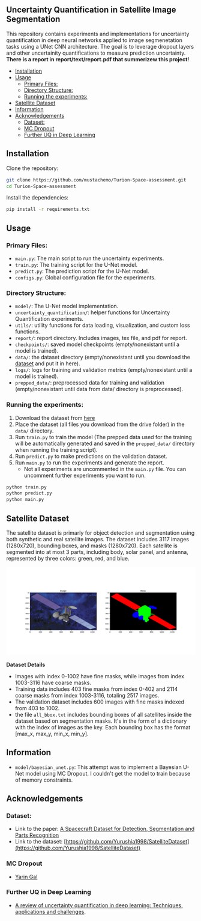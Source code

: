## Uncertainty Quantification in Satellite Image Segmentation
This repository contains experiments and implementations for uncertainty quantification in deep neural networks applied to image segmenetation tasks using a UNet CNN architecture. The goal is to leverage dropout layers and other uncertainity quantifications to measure prediction uncertainty. **There is a report in report/text/report.pdf that summerizew this project!**

- [Installation](#installation)
- [Usage](#usage)
  - [Primary Files:](#primary-files)
  - [Directory Structure:](#directory-structure)
  - [Running the experiments:](#running-the-experiments)
- [Satellite Dataset](#satellite-dataset)
- [Information](#information)
- [Acknowledgements](#acknowledgements)
  - [Dataset:](#dataset)
  - [MC Dropout](#mc-dropout)
  - [Further UQ in Deep Learning](#further-uq-in-deep-learning)

## Installation

Clone the repository:

```bash
git clone https://github.com/mustachemo/Turion-Space-assessment.git
cd Turion-Space-assessment
```

Install the dependencies:

```bash
pip install -r requirements.txt
```

## Usage

### Primary Files:

- `main.py`: The main script to run the uncertainty experiments.
- `train.py`: The training script for the U-Net model.
- `predict.py`: The prediction script for the U-Net model.
- `configs.py`: Global configuration file for the experiments.

### Directory Structure:

- `model/`: The U-Net model implementation.
- `uncertainty_quantification/`: helper functions for Uncertainty Quantification experiments.
- `utils/`: utility functions for data loading, visualization, and custom loss functions.
- `report/`: report directory. Includes images, tex file, and pdf for report.
- `checkpoints/`: saved model checkpoints (empty/nonexistant until a model is trained).
- `data/`: the dataset directory (empty/nonexistant until you download the [dataset](https://github.com/Yurushia1998/SatelliteDataset) and put it in here).
- `logs/`: logs for training and validation metrics (empty/nonexistant until a model is trained).
- `prepped_data/`: preprocessed data for training and validation (empty/nonexistant until data from data/ directory is preprocessed).

### Running the experiments:

1. Download the dataset from [here](https://github.com/Yurushia1998/SatelliteDataset)
2. Place the dataset (all files you download from the drive folder) in the `data/` directory.
3. Run `train.py` to train the model (The prepped data used for the training will be automatically generated and saved in the `prepped_data/` directory when running the training script).
4. Run `predict.py` to make predictions on the validation dataset.
5. Run `main.py` to run the experiments and generate the report.
   - Not all experiments are uncommented in the `main.py` file. You can uncomment further experiments you want to run.

```bash
python train.py
python predict.py
python main.py
```

## Satellite Dataset

The satellite dataset is primarly for object detection and segmentation using both synthetic and real satellite images. The dataset includes 3117 images (1280x720), bounding boxes, and masks (1280x720). Each satellite is segmented into at most 3 parts, including body, solar panel, and antenna, represented by three colors: green, red, and blue.

![Example sample](report/images/original_input_sample.png)

**Dataset Details**

- Images with index 0-1002 have fine masks, while images from index 1003-3116 have coarse masks.
- Training data includes 403 fine masks from index 0-402 and 2114 coarse masks from index 1003-3116, totaling 2517 images.
- The validation dataset includes 600 images with fine masks indexed from 403 to 1002.
- the file `all_bbox.txt` includes bounding boxes of all satellites inside the dataset based on segmentation masks. It's in the form of a dictionary with the index of images as the key. Each bounding box has the format [max_x, max_y, min_x, min_y].

## Information

- `model/bayesian_unet.py`: This attempt was to implement a Bayesian U-Net model using MC Dropout. I couldn't get the model to train because of memory constraints.

## Acknowledgements

### Dataset:

- Link to the paper: [A Spacecraft Dataset for Detection, Segmentation and Parts Recognition](https://arxiv.org/abs/2106.08186)
- Link to the dataset: [https://github.com/Yurushia1998/SatelliteDataset](https://github.com/Yurushia1998/SatelliteDataset)

### MC Dropout

- [Yarin Gal](https://www.cs.ox.ac.uk/people/yarin.gal/website/blog_3d801aa532c1ce.html)

### Further UQ in Deep Learning

- [A review of uncertainty quantification in deep learning: Techniques, applications and challenges](https://www.sciencedirect.com/science/article/pii/S1566253521001081).
